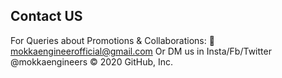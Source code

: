 ## Contact US

For Queries about Promotions & Collaborations:
📧 mokkaengineerofficial@gmail.com
        Or 
    DM us in
Insta/Fb/Twitter @mokkaengineers
© 2020 GitHub, Inc.
